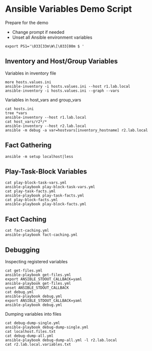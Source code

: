 # Ansible Variables Demo Script

Prepare for the demo

* Change prompt if needed
* Unset all Ansible environment variables

```
export PS1='\033[33m\W\[\033[00m $ '
```

## Inventory and Host/Group Variables

Variables in inventory file

```
more hosts.values.ini
ansible-inventory -i hosts.values.ini --host r1.lab.local
ansible-inventory -i hosts.values.ini --graph --vars
```

Variables in host_vars and group_vars

```
cat hosts.ini
tree *vars 
ansible-inventory --host r1.lab.local
cat host_vars/r2*/*
ansible-inventory --host r2.lab.local
ansible -m debug -a var=hostvars[inventory_hostname] r2.lab.local
```

## Fact Gathering

```
ansible -m setup localhost|less
```

## Play-Task-Block Variables

```
cat play-block-task-vars.yml
ansible-playbook play-block-task-vars.yml
cat play-task-facts.yml
ansible-playbook play-task-facts.yml 
cat play-block-facts.yml
ansible-playbook play-block-facts.yml  
```

## Fact Caching

```
cat fact-caching.yml
ansible-playbook fact-caching.yml
```

## Debugging

Inspecting registered variables

```
cat get-files.yml
ansible-playbook get-files.yml
export ANSIBLE_STDOUT_CALLBACK=yaml
ansible-playbook get-files.yml
unset ANSIBLE_STDOUT_CALLBACK 
cat debug.yml
ansible-playbook debug.yml
export ANSIBLE_STDOUT_CALLBACK=yaml
ansible-playbook debug.yml
```

Dumping variables into files

```
cat debug-dump-single.yml
ansible-playbook debug-dump-single.yml
cat localhost.files.txt
cat debug-dump-all.yml
ansible-playbook debug-dump-all.yml -l r2.lab.local
cat r2.lab.local.variables.txt
```

